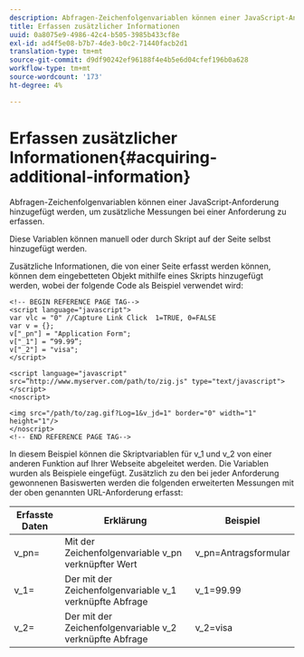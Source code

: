 ```yaml
---
description: Abfragen-Zeichenfolgenvariablen können einer JavaScript-Anforderung hinzugefügt werden, um zusätzliche Messungen bei einer Anforderung zu erfassen.
title: Erfassen zusätzlicher Informationen
uuid: 0a8075e9-4986-42c4-b505-3985b433cf8e
exl-id: ad4f5e08-b7b7-4de3-b0c2-71440facb2d1
translation-type: tm+mt
source-git-commit: d9df90242ef96188f4e4b5e6d04cfef196b0a628
workflow-type: tm+mt
source-wordcount: '173'
ht-degree: 4%

---
```


# Erfassen zusätzlicher Informationen{#acquiring-additional-information}

Abfragen-Zeichenfolgenvariablen können einer JavaScript-Anforderung hinzugefügt werden, um zusätzliche Messungen bei einer Anforderung zu erfassen.

Diese Variablen können manuell oder durch Skript auf der Seite selbst hinzugefügt werden.

Zusätzliche Informationen, die von einer Seite erfasst werden können, können dem eingebetteten Objekt mithilfe eines Skripts hinzugefügt werden, wobei der folgende Code als Beispiel verwendet wird:

```
<!-- BEGIN REFERENCE PAGE TAG--> 
<script language="javascript"> 
var vlc = "0" //Capture Link Click  1=TRUE, 0=FALSE 
var v = {}; 
v["_pn"] = "Application Form"; 
v["_1"] = “99.99”; 
v["_2"] = "visa"; 
</script> 
 
<script language="javascript" src=”http://www.myserver.com/path/to/zig.js" type="text/javascript"></script> 
<noscript> 
 
<img src="/path/to/zag.gif?Log=1&v_jd=1" border="0" width="1" height="1"/> 
</noscript> 
<!-- END REFERENCE PAGE TAG-->
```

In diesem Beispiel können die Skriptvariablen für v_1 und v_2 von einer anderen Funktion auf Ihrer Webseite abgeleitet werden. Die Variablen wurden als Beispiele eingefügt. Zusätzlich zu den bei jeder Anforderung gewonnenen Basiswerten werden die folgenden erweiterten Messungen mit der oben genannten URL-Anforderung erfasst:

| Erfasste Daten | Erklärung | Beispiel |
|---|---|---|
| v_pn= | Mit der Zeichenfolgenvariable v_pn verknüpfter Wert | v_pn=Antragsformular |
| v_1= | Der mit der Zeichenfolgenvariable v_1 verknüpfte Abfrage | v_1=99.99 |
| v_2= | Der mit der Zeichenfolgenvariable v_2 verknüpfte Abfrage | v_2=visa |

